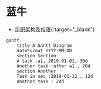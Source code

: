 # 蓝牛

+ [组织架构及权限](https://superdeng890530.github.io/APP_Demo/Jurisdiction/%E5%85%AC%E5%8F%B8%E7%AE%A1%E7%90%86.html){:target="_blank"}



```mermaid
gantt
	title A Gantt Diagram
	dateFormat YYYY-MM-DD
	section Section
	A task :a1, 2019-01-01, 30d
	Another task :after a1 , 20d
	section Another
	Task in sec :2019-01-12 , 12d
	another task : 24d
```
